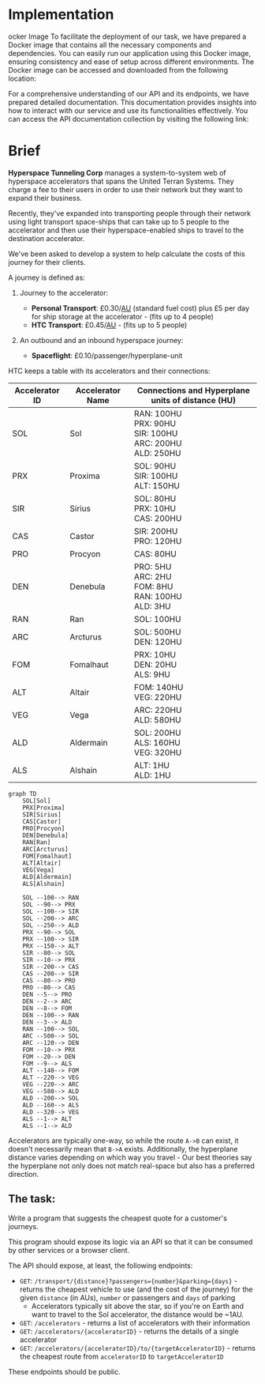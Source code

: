 

# Implementation
ocker Image
To facilitate the deployment of our task, we have prepared a Docker image that contains all the necessary components and dependencies. You can easily run our application using this Docker image, ensuring consistency and ease of setup across different environments. The Docker image can be accessed and downloaded from the following location:

For a comprehensive understanding of our API and its endpoints, we have prepared detailed documentation. This documentation provides insights into how to interact with our service and use its functionalities effectively. You can access the API documentation collection by visiting the following link:



# Brief
**Hyperspace Tunneling Corp** manages a system-to-system web of hyperspace accelerators that spans the United Terran Systems. They charge a fee to their users in order to use their network but they want to expand their business.

Recently, they've expanded into transporting people through their network using light transport space-ships that can take up to 5 people to the accelerator and then use their hyperspace-enabled ships to travel to the destination accelerator.

We've been asked to develop a system to help calculate the costs of this journey for their clients.

A journey is defined as:

1. Journey to the accelerator:
    * **Personal Transport**: £0.30/[AU](https://en.wikipedia.org/wiki/Astronomical_unit) (standard fuel cost) plus £5 per day for ship storage at the accelerator - (fits up to 4 people)
    * **HTC Transport**: £0.45/[AU](https://en.wikipedia.org/wiki/Astronomical_unit) - (fits up to 5 people)

2. An outbound and an inbound hyperspace journey:
    * **Spaceflight**: £0.10/passenger/hyperplane-unit

HTC keeps a table with its accelerators and their connections:

| Accelerator ID | Accelerator Name | Connections and Hyperplane units of distance (HU)                          |
| -------------- | ---------------- | -------------------------------------------------------------------------- |
| SOL            | Sol              | RAN: 100HU<br/>PRX: 90HU<br/>SIR: 100HU<br/>ARC: 200HU<br/>ALD: 250HU<br/> |
| PRX            | Proxima          | SOL: 90HU<br/>SIR: 100HU<br/>ALT: 150HU<br/>                               |
| SIR            | Sirius           | SOL: 80HU<br/>PRX: 10HU<br/>CAS: 200HU<br/>                                |
| CAS            | Castor           | SIR: 200HU<br/>PRO: 120HU<br/>                                             |
| PRO            | Procyon          | CAS: 80HU<br/>                                                             |
| DEN            | Denebula         | PRO: 5HU<br/>ARC: 2HU<br/>FOM: 8HU<br/>RAN: 100HU<br/>ALD: 3HU<br/>        |
| RAN            | Ran              | SOL: 100HU<br/>                                                            |
| ARC            | Arcturus         | SOL: 500HU<br/>DEN: 120HU<br/>                                             |
| FOM            | Fomalhaut        | PRX: 10HU<br/>DEN: 20HU<br/>ALS: 9HU<br/>                                  |
| ALT            | Altair           | FOM: 140HU<br/>VEG: 220HU<br/>                                             |
| VEG            | Vega             | ARC: 220HU<br/>ALD: 580HU<br/>                                             |
| ALD            | Aldermain        | SOL: 200HU<br/>ALS: 160HU<br/>VEG: 320HU<br/>                              |
| ALS            | Alshain          | ALT: 1HU<br/>ALD: 1HU<br/>                                                 |

```mermaid
graph TD
    SOL[Sol]
    PRX[Proxima]
    SIR[Sirius]
    CAS[Castor]
    PRO[Procyon]
    DEN[Denebula]
    RAN[Ran]
    ARC[Arcturus]
    FOM[Fomalhaut]
    ALT[Altair]
    VEG[Vega]
    ALD[Aldermain]
    ALS[Alshain]

    SOL --100--> RAN
    SOL --90--> PRX
    SOL --100--> SIR
    SOL --200--> ARC
    SOL --250--> ALD
    PRX --90--> SOL
    PRX --100--> SIR
    PRX --150--> ALT
    SIR --80--> SOL
    SIR --10--> PRX
    SIR --200--> CAS
    CAS --200--> SIR
    CAS --80--> PRO
    PRO --80--> CAS
    DEN --5--> PRO
    DEN --2--> ARC
    DEN --8--> FOM
    DEN --100--> RAN
    DEN --3--> ALD
    RAN --100--> SOL
    ARC --500--> SOL
    ARC --120--> DEN
    FOM --10--> PRX
    FOM --20--> DEN
    FOM --9--> ALS
    ALT --140--> FOM
    ALT --220--> VEG
    VEG --220--> ARC
    VEG --580--> ALD
    ALD --200--> SOL
    ALD --160--> ALS
    ALD --320--> VEG
    ALS --1--> ALT
    ALS --1--> ALD

```

Accelerators are typically one-way, so while the route `A->B` can exist, it doesn't necessarily mean that `B->A` exists. Additionally, the hyperplane distance varies depending on which way you travel - Our best theories say the hyperplane not only does not match real-space but also has a preferred direction.


## The task:
Write a program that suggests the cheapest quote for a customer's journeys.

This program should expose its logic via an API so that it can be consumed by other services or a browser client.

The API should expose, at least, the following endpoints:
* `GET`: `/transport/{distance}?passengers={number}&parking={days}` - returns the cheapest vehicle to use (and the cost of the journey) for the given `distance` (in AUs), `number` or passengers and `days` of parking
  * Accelerators typically sit above the star, so if you're on Earth and want to travel to the Sol accelerator, the distance would be ~1AU.
* `GET`: `/accelerators` - returns a list of accelerators with their information
* `GET`: `/accelerators/{acceleratorID}` - returns the details of a single accelerator
* `GET`: `/accelerators/{acceleratorID}/to/{targetAcceleratorID}` - returns the cheapest route from `acceleratorID` to `targetAcceleratorID`

These endpoints should be public.

